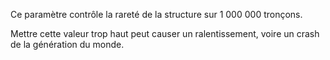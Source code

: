 Ce paramètre contrôle la rareté de la structure sur 1 000 000 tronçons.

Mettre cette valeur trop haut peut causer un ralentissement, voire un crash de la génération du monde.